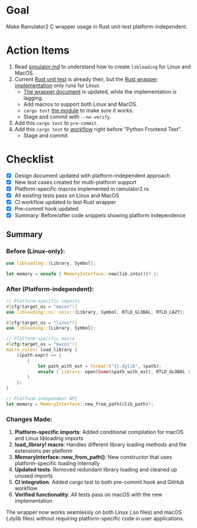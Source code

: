 # Goal

Make Ramulator2 C wrapper usage in Rust unit-test platform-independent.

# Action Items

1. Read [simulator.md](../python/assassyn/codegen/simulator/simulator.md) to understand how to create `libloading` for Linux and MacOS.
2. Current [Rust unit test](../tools/rust-sim-runtime/tests/test_ramulator2.rs) is already their, but the
   [Rust wrapper implementation](../tools/rust-sim-runtime/src/ramulator2.rs) only runs for Linux.
   - [The wrapper document](../python/assassyn/codegen/simulator/simulator.md) is updated, while the implementation is lagging.
   - Add macros to support both Linux and MacOS.
   - `cargo test` [the module](../tools/rust-sim-runtime/) to make sure it works.
   - Stage and commit with `--no-verify`.
3. Add this `cargo test` to `pre-commit`.
4. Add this `cargo test` to [workflow](../.github/workflows/test.yaml) right before "Python Frontend Test".
   - Stage and commit

# Checklist

- [x] Design document updated with platform-independent approach
- [x] New test cases created for multi-platform support
- [x] Platform-specific macros implemented in ramulator2.rs
- [x] All existing tests pass on Linux and MacOS
- [x] CI workflow updated to test Rust wrapper
- [x] Pre-commit hook updated
- [x] Summary: Before/after code snippets showing platform independence

## Summary

### Before (Linux-only):
```rust
use libloading::{Library, Symbol};

let memory = unsafe { MemoryInterface::new(lib.into())? };
```

### After (Platform-independent):
```rust
// Platform-specific imports
#[cfg(target_os = "macos")]
use libloading::os::unix::{Library, Symbol, RTLD_GLOBAL, RTLD_LAZY};

#[cfg(target_os = "linux")]
use libloading::{Library, Symbol};

// Platform-specific macro
#[cfg(target_os = "macos")]
macro_rules! load_library {
    ($path:expr) => {
        {
            let path_with_ext = format!("{}.dylib", $path);
            unsafe { Library::open(Some(&path_with_ext), RTLD_GLOBAL | RTLD_LAZY)? }
        }
    };
}

// Platform-independent API
let memory = MemoryInterface::new_from_path(&lib_path)?;
```

### Changes Made:
1. **Platform-specific imports**: Added conditional compilation for macOS and Linux libloading imports
2. **load_library! macro**: Handles different library loading methods and file extensions per platform
3. **MemoryInterface::new_from_path()**: New constructor that uses platform-specific loading internally
4. **Updated tests**: Removed redundant library loading and cleaned up unused imports
5. **CI integration**: Added cargo test to both pre-commit hook and GitHub workflow
6. **Verified functionality**: All tests pass on macOS with the new implementation

The wrapper now works seamlessly on both Linux (.so files) and macOS (.dylib files) without requiring platform-specific code in user applications.
